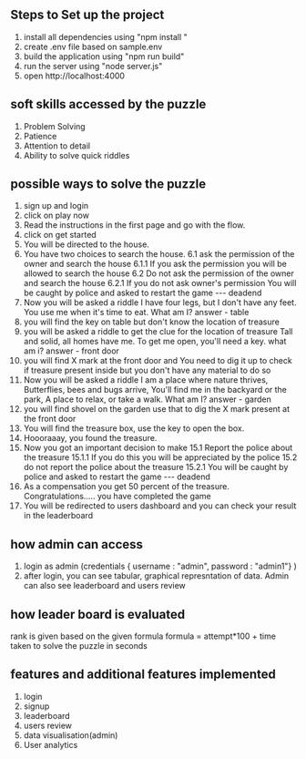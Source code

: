 Steps to Set up the project
---------------------------
1. install all dependencies using "npm install "
2. create .env file based on sample.env
3. build the application using "npm run build"
4. run the server using "node server.js"
5. open http://localhost:4000


soft skills accessed by the puzzle
----------------------------------
1. Problem Solving
2. Patience
3. Attention to detail
4. Ability to solve quick riddles

possible ways to solve the puzzle
---------------------------------
1. sign up and login
2. click on play now
3. Read the instructions in the first page and go with the flow.
4. click on get started
5. You will be directed to the house.
6. You have two choices to search the house.
    6.1 ask the permission of the owner and search the house
        6.1.1 If you ask the permission you will be allowed to search the house
    6.2 Do not ask the permission of the owner and search the house
        6.2.1 If you do not ask owner's permission You will be caught by police and asked to restart the game --- deadend
7. Now you will be asked a riddle 
    I have four legs, but I don't have any feet. You use me when it's time to eat. What am I? 
    answer - table
8. you will find the key on table but don't know the location of treasure
9. you will be asked a riddle to get the clue for the location of treasure
    Tall and solid, all homes have me. To get me open, you'll need a key. what am i? 
    answer - front door
10. you will find X mark at the front door and You need to dig it up to check if treasure present inside but you don't have any material to do so
11. Now you will be asked a riddle
    I am a place where nature thrives, Butterflies, bees and bugs arrive, You'll find me in the backyard or the park, A place to relax, or take a walk. What am I?
    answer - garden
12. you will find shovel on the garden use that to dig the X mark present at the front door
13. You will find the treasure box, use the key to open the box.
14. Hoooraaay, you found the treasure.
15. Now you got an important decision to make
    15.1 Report the police about the treasure
        15.1.1 If you do this you will be appreciated by the police
    15.2 do not report the police about the treasure
        15.2.1 You will be caught by police and asked to restart the game --- deadend
16. As a compensation you get 50 percent of the treasure. Congratulations..... you have completed the game
17. You will be redirected to users dashboard and you can check your result in the leaderboard

how admin can access
--------------------
1. login as admin (credentials { username : "admin", password : "admin1"} )
2. after login, you can see tabular, graphical represntation of data. Admin can also see leaderboard and users review

how leader board is evaluated
-----------------------------
rank is given based on the given formula
formula = attempt*100 + time taken to solve the puzzle in seconds

features and additional features implemented
--------------------------------------------
1. login
2. signup
3. leaderboard
4. users review
5. data visualisation(admin)
6. User analytics

